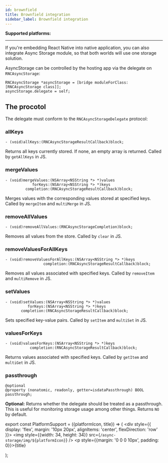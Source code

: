 ```yaml
---
id: brownfield
title: Brownfield integration
sidebar_label: Brownfield integration
---
```


**Supported platforms:**
<PlatformSupport title="iOS/MacOS" platformIcon="icon_ios.svg"></PlatformSupport>

---

If you're embedding React Native into native application, you can also integrate
Async Storage module, so that both worlds will use one storage solution.


AsyncStorage can be controlled by the hosting app via the delegate on
`RNCAsyncStorage`:

```objc
RNCAsyncStorage *asyncStorage = [bridge moduleForClass:[RNCAsyncStorage class]];
asyncStorage.delegate = self;
```



## The procotol

The delegate must conform to the `RNCAsyncStorageDelegate` protocol:



### allKeys

```objc
- (void)allKeys:(RNCAsyncStorageResultCallback)block;
```

Returns all keys currently stored. If none, an empty array is returned.
Called by `getAllKeys` in JS.



### mergeValues

```objc
- (void)mergeValues:(NSArray<NSString *> *)values
            forKeys:(NSArray<NSString *> *)keys
         completion:(RNCAsyncStorageResultCallback)block;
```

Merges values with the corresponding values stored at specified keys.
Called by `mergeItem` and `multiMerge` in JS.



### removeAllValues

```objc
- (void)removeAllValues:(RNCAsyncStorageCompletion)block;
```

Removes all values from the store. Called by `clear` in JS.



### removeValuesForAllKeys

```objc
- (void)removeValuesForAllKeys:(NSArray<NSString *> *)keys
                 completion:(RNCAsyncStorageResultCallback)block;
```

Removes all values associated with specified keys.
Called by `removeItem` and `multiRemove` in JS.



### setValues

```objc
- (void)setValues:(NSArray<NSString *> *)values
          forKeys:(NSArray<NSString *> *)keys
       completion:(RNCAsyncStorageResultCallback)block;
```

Sets specified key-value pairs. Called by `setItem` and `multiSet` in JS.



### valuesForKeys

```objc
- (void)valuesForKeys:(NSArray<NSString *> *)keys
           completion:(RNCAsyncStorageResultCallback)block;
```

Returns values associated with specified keys.
Called by `getItem` and `multiGet` in JS.



### passthrough

```objc
@optional
@property (nonatomic, readonly, getter=isdataPassthrough) BOOL passthrough;
```

**Optional:** Returns whether the delegate should be treated as a passthrough.
This is useful for monitoring storage usage among other things. Returns `NO` by
default.


<!-- ------------------------ COMPONENTS ------------------------ -->

export const PlatformSupport = ({platformIcon, title}) => (
    <div style={{
        display: 'flex',
        margin: '10px 20px',
        alignItems: 'center',
        flexDirection: 'row'
    }}>
      <img
       style={{width: 34, height: 34}}
       src={`/async-storage/img/${platformIcon}`} />
      <p style={{margin: '0 0 0 10px', padding: 0}}>{title}</p>
    </div>
  );
